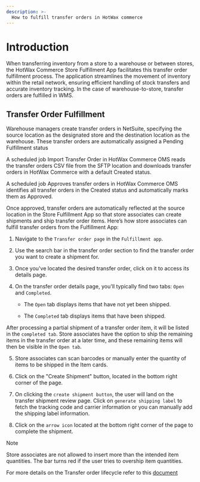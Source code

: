 ```yaml
---
description: >-
  How to fulfill transfer orders in HotWax commerce
---
```



# Introduction

When transferring inventory from a store to a warehouse or between stores, the HotWax Commerce Store Fulfillment App facilitates this transfer order fulfillment process. The application streamlines the movement of inventory within the retail network, ensuring efficient handling of stock transfers and accurate inventory tracking. In the case of warehouse-to-store, transfer orders are fulfilled in WMS.

## Transfer Order Fulfillment 

Warehouse managers create transfer orders in NetSuite, specifying the source location as the designated store and the destination location as the warehouse. These transfer orders are automatically assigned a Pending Fulfillment status

A scheduled job Import Transfer Order in HotWax Commerce OMS reads the transfer orders CSV file from the SFTP location and downloads transfer orders in HotWax Commerce with a default Created status.

A scheduled job Approves transfer orders in HotWax Commerce OMS identifies all transfer orders in the Created status and automatically marks them as Approved.


Once approved, transfer orders are automatically reflected at the source location in the Store Fulfillment App so that store associates can create shipments and ship transfer order items. Here’s how store associates can fulfill transfer orders from the Fulfillment App:

1. Navigate to the `Transfer order page` in the `Fulfillment app`.

2. Use the search bar in the transfer order section to find the transfer order you want to create a shipment for.

3. Once you've located the desired transfer order, click on it to access its details page.

4. On the transfer order details page, you'll typically find two tabs: `Open` and `Completed`.

    - The `Open` tab displays items that have not yet been shipped.
    
    - The `Completed` tab displays items that have been shipped.
 
After processing a partial shipment of a transfer order item, it will be listed in the `completed tab`. Store associates have the option to ship the remaining items in the transfer order at a later time, and these remaining items will then be visible in the `Open tab`.

5. Store associates can scan barcodes or manually enter the quantity of items to be shipped in the Item cards.

6. Click on the "Create Shipment" button, located in the bottom right corner of the page.

7. On clicking the `create shipment button`, the user will land on the transfer shipment review page. Click on `generate shipping label` to fetch the tracking code and carrier information or you can manually add the shipping label information.

8. Click on the `arrow icon` located at the bottom right corner of the page to complete the shipment.

 
> [!NOTE]  
> Store associates are not allowed to insert more than the intended item quantities. The bar turns red if the user tries to overship item quantities.

For more details on the Transfer order lifecycle refer to this [document](https://docs.hotwax.co/user-guides/business-process-models/transferorderlifecycle) 
